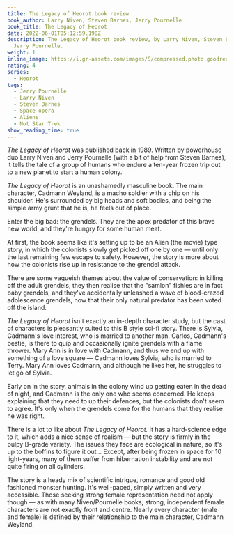 ```yaml
---
title: The Legacy of Heorot book review
book_author: Larry Niven, Steven Barnes, Jerry Pournelle
book_title: The Legacy of Heorot
date: 2022-06-01T05:12:59.198Z
description: The Legacy of Heorot book review, by Larry Niven, Steven Barnes,
  Jerry Pournelle.
weight: 1
inline_image: https://i.gr-assets.com/images/S/compressed.photo.goodreads.com/books/1363978208l/899392.jpg
rating: 4
series:
  - Heorot
tags:
  - Jerry Pournelle
  - Larry Niven
  - Steven Barnes
  - Space opera
  - Aliens
  - Not Star Trek
show_reading_time: true
---
```

*The Legacy of Heorot* was published back in 1989. Written by powerhouse duo Larry Niven and Jerry Pournelle (with a bit of help from Steven Barnes), it tells the tale of a group of humans who endure a ten-year frozen trip out to a new planet to start a human colony.

<!-- more -->

*The Legacy of Heorot* is an unashamedly masculine book. The main character, Cadmann Weyland, is a macho soldier with a chip on his shoulder. He's surrounded by big heads and soft bodies, and being the simple army grunt that he is, he feels out of place.

Enter the big bad: the grendels. They are the apex predator of this brave new world, and they're hungry for some human meat. 

At first, the book seems like it's setting up to be an Alien (the movie) type story, in which the colonists slowly get picked off one by one — until only the last remaining few escape to safety. However, the story is more about how the colonists rise up in resistance to the grendel attack.

There are some vagueish themes about the value of conservation: in killing off the adult grendels, they then realise that the "samlon" fishies are in fact baby grendels, and they've accidentally unleashed a wave of blood-crazed adolescence grendels, now that their only natural predator has been voted off the island.

*The Legacy of Heorot* isn't exactly an in-depth character study, but the cast of characters is pleasantly suited to this B style sci-fi story. There is Sylvia, Cadmann's love interest, who is married to another man. Carlos, Cadmann's bestie, is there to quip and occasionally ignite grendels with a flame thrower. Mary Ann is in love with Cadmann, and thus we end up with something of a love square — Cadmann loves Sylvia, who is married to Terry. Mary Ann loves Cadmann, and although he likes her, he struggles to let go of Sylvia.

Early on in the story, animals in the colony wind up getting eaten in the dead of night, and Cadmann is the only one who seems concerned. He keeps explaining that they need to up their defences, but the colonists don't seem to agree. It's only when the grendels come for the humans that they realise he was right. 

There is a lot to like about *The Legacy of Heorot.* It has a hard-science edge to it, which adds a nice sense of realism — but the story is firmly in the pulpy B-grade variety. The issues they face are ecological in nature, so it's up to the boffins to figure it out... Except, after being frozen in space for 10 light-years, many of them suffer from hibernation instability and are not quite firing on all cylinders. 

The story is a heady mix of scientific intrigue, romance and good old fashioned monster hunting. It's well-paced, simply written and very accessible. Those seeking strong female representation need not apply though — as with many Niven/Pournelle books, strong, independent female characters are not exactly front and centre. Nearly every character (male and female) is defined by their relationship to the main character, Cadmann Weyland.